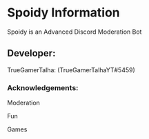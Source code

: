 # Spoidy Information

Spoidy is an Advanced Discord Moderation Bot

## Developer:

TrueGamerTalha: (TrueGamerTalhaYT#5459)

### Acknowledgements:

Moderation

Fun

Games
